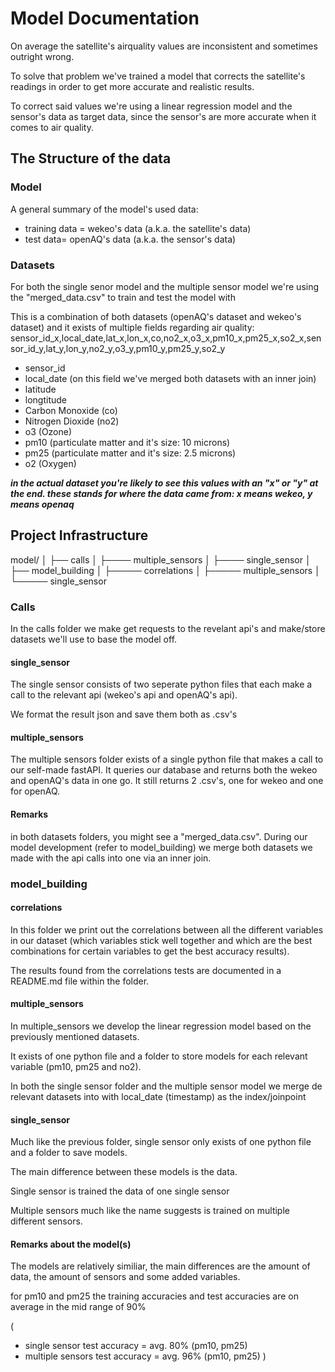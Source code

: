 # Model Documentation

On average the satellite's airquality values are inconsistent and sometimes outright wrong.

To solve that problem we've trained a model that corrects the satellite's readings in order to get more accurate and realistic results.

To correct said values we're using a linear regression model and the sensor's data as target data, since the sensor's are more accurate when it comes to air quality.

## The Structure of the data

### Model

A general summary of the model's used data:

- training data = wekeo's data (a.k.a. the satellite's data)
- test data= openAQ's data (a.k.a. the sensor's data)

### Datasets

For both the single senor model and the multiple sensor model we're using the "merged_data.csv" to train and test the model with

This is a combination of both datasets (openAQ's dataset and wekeo's dataset) and it exists of multiple fields regarding air quality:
sensor_id_x,local_date,lat_x,lon_x,co,no2_x,o3_x,pm10_x,pm25_x,so2_x,sensor_id_y,lat_y,lon_y,no2_y,o3_y,pm10_y,pm25_y,so2_y

- sensor_id
- local_date (on this field we've merged both datasets with an inner join)
- latitude
- longtitude
- Carbon Monoxide (co)
- Nitrogen Dioxide (no2)
- o3 (Ozone)
- pm10 (particulate matter and it's size: 10 microns)
- pm25 (particulate matter and it's size: 2.5 microns)
- o2 (Oxygen)

**_in the actual dataset you're likely to see this values with an "x" or "y" at the end. these stands for where the data came from: x means wekeo, y means openaq_**

## Project Infrastructure

model/
│ ├── calls
│ ├──── multiple_sensors
│ ├──── single_sensor
│ ├── model_building
│ ├───── correlations
│ ├───── multiple_sensors
│ └───── single_sensor

### Calls

In the calls folder we make get requests to the revelant api's and make/store datasets we'll use to base the model off.

#### single_sensor

The single sensor consists of two seperate python files that each make a call to the relevant api (wekeo's api and openAQ's api).

We format the result json and save them both as .csv's

#### multiple_sensors

The multiple sensors folder exists of a single python file that makes a call to our self-made fastAPI. It queries our database and returns both the wekeo and openAQ's data in one go. It still returns 2 .csv's, one for wekeo and one for openAQ.

#### Remarks

in both datasets folders, you might see a "merged_data.csv". During our model development (refer to model_building) we merge both datasets we made with the api calls into one via an inner join.

### model_building

#### correlations

In this folder we print out the correlations between all the different variables in our dataset (which variables stick well together and which are the best combinations for certain variables to get the best accuracy results).

The results found from the correlations tests are documented in a README.md file within the folder.

#### multiple_sensors

In multiple_sensors we develop the linear regression model based on the previously mentioned datasets.

It exists of one python file and a folder to store models for each relevant variable (pm10, pm25 and no2).

In both the single sensor folder and the multiple sensor model we merge de relevant datasets into with local_date (timestamp) as the index/joinpoint

#### single_sensor

Much like the previous folder, single sensor only exists of one python file and a folder to save models.

The main difference between these models is the data.

Single sensor is trained the data of one single sensor

Multiple sensors much like the name suggests is trained on multiple different sensors.

#### Remarks about the model(s)

The models are relatively similiar, the main differences are the amount of data, the amount of sensors and some added variables.

for pm10 and pm25 the training accuracies and test accuracies are on average in the mid range of 90%

(

- single sensor test accuracy = avg. 80% (pm10, pm25)
- multiple sensors test accuracy = avg. 96% (pm10, pm25)
  )
